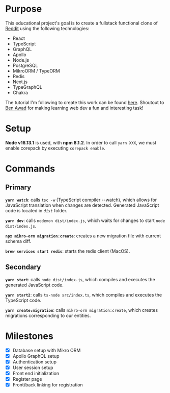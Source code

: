 # Purpose

This educational project's goal is to create a fullstack functional clone of [Reddit](www.reddit.com) using the following technologies:
- React
- TypeScript
- GraphQL
- Apollo
- Node.js
- PostgreSQL
- MikroORM / TypeORM
- Redis
- Next.js
- TypeGraphQL
- Chakra

The tutorial I'm following to create this work can be found [here](https://youtu.be/I6ypD7qv3Z8). Shoutout to [Ben Awad](https://github.com/benawad) for making learning web dev a fun and interesting task!
# Setup

**Node v16.13.1** is used, with **npm 8.1.2**. In order to call `yarn XXX`, we must enable corepack by executing `corepack enable`.

# Commands

## Primary

**`yarn watch`**: calls `tsc -w` (TypeScript compiler --watch), which allows for JavaScript translation when changes are detected. Generated JavaScript code is located in *`dist`* folder.

**`yarn dev`**: calls `nodemon dist/index.js`, which waits for changes to start `node dist/index.js`.

**`npx mikro-orm migration:create`**: creates a new migration file with current schema diff.

**`brew services start redis`**: starts the redis client (MacOS).

## Secondary

**`yarn start`**: calls `node dist/index.js`, which compiles and executes the generated JavaScript code.

**`yarn start2`**: calls `ts-node src/index.ts`, which compiles and executes the TypeScript code.

**`yarn create:migration`**: calls `mikro-orm migration:create`, which creates migrations corresponding to our entities.

# Milestones

- [X] Database setup with Mikro ORM
- [X] Apollo GraphQL setup
- [X] Authentication setup
- [X] User session setup
- [X] Front end initialization
- [X] Register page
- [X] Front/back linking for registration